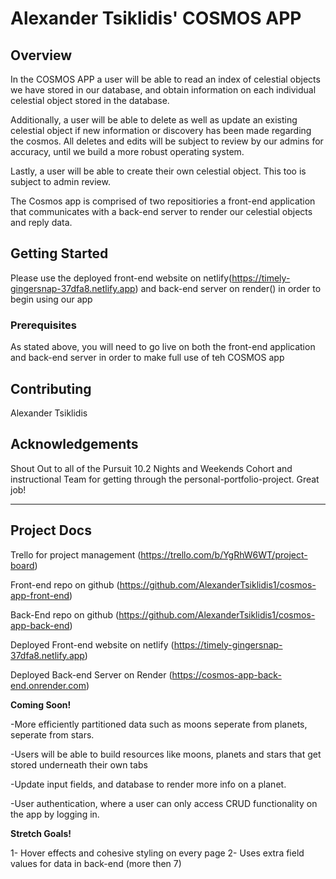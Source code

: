 # Alexander Tsiklidis' COSMOS APP

## Overview

In the COSMOS APP a user will be able to read an index of celestial objects we have stored in our database, and obtain information on each individual celestial object stored in the database.

Additionally, a user will be able to delete as well as update an existing celestial object if new information or discovery has been made regarding the cosmos. All deletes and edits will be subject to review by our admins for accuracy, until we build a more robust operating system.

Lastly, a user will be able to create their own celestial object. This too is subject to admin review.

The Cosmos app is comprised of two repositiories a front-end application that communicates with a back-end server to render our celestial objects  and reply data.

## Getting Started

Please use the deployed front-end website on netlify(https://timely-gingersnap-37dfa8.netlify.app) and back-end server on render() in order to begin using our app

### Prerequisites

As stated above, you will need to go live on both the front-end application and back-end server in order to make full use of teh COSMOS app

## Contributing

Alexander Tsiklidis

## Acknowledgements

Shout Out to all of the Pursuit 10.2 Nights and Weekends Cohort and instructional Team for getting through the personal-portfolio-project. Great job!

---

## Project Docs

Trello for project management (https://trello.com/b/YgRhW6WT/project-board)

Front-end repo on github (https://github.com/AlexanderTsiklidis1/cosmos-app-front-end)

Back-End repo on github (https://github.com/AlexanderTsiklidis1/cosmos-app-back-end)

Deployed Front-end website on netlify (https://timely-gingersnap-37dfa8.netlify.app)

Deployed Back-end Server on Render (https://cosmos-app-back-end.onrender.com)

**Coming Soon!**

-More efficiently partitioned data such as moons seperate from planets, seperate from stars.

-Users will be able to build resources like moons, planets and stars that get stored underneath their own tabs

-Update input fields, and database to render more info on a planet.

-User authentication, where a user can only access CRUD functionality on the app by logging in.

**Stretch Goals!**

1- Hover effects and cohesive styling on every page
2- Uses extra field values for data in back-end (more then 7)

